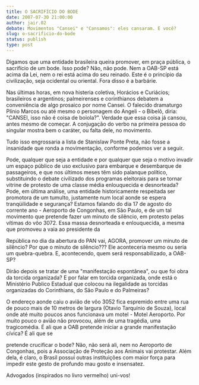 ```yaml
---
title: O SACRIFÍCIO DO BODE
date: 2007-07-30 21:00:00
author: jair.02
debate: Movimentos "Cansei" e "Cansamos": eles cansaram. E você?
slug: o-sacrificio-do-bode
status: publish 
type: post
---
```


Digamos que uma entidade brasileira queira promover, em praça pública, o sacrifício de um bode. Isso pode? Não, não pode. Nem a OAB-SP está acima da Lei, nem o rei está acima do seu reinado. Este é o princípio da civilização, seja ocidental ou oriental. Fora disso é a barbárie.   

Nas últimas horas, em nova histeria coletiva, Horácios e Curiácios; brasileiros e argentinos; palmeirenses e corinthianos debatem a conveniência de algo prosaico por nome Cansei. O falecido dramaturgo Plínio Marcos ou até mesmo o personagem do Angeli - o Bibelô, diria: "CANSEI, isso não é coisa de boiola?". Verdade que essa coisa já cansou, antes mesmo de começar. A conjugação do verbo na primeira pessoa do singular mostra bem o caráter, ou falta dele, no movimento.  

Tudo isso engrossaria a lista de Stanislaw Ponte Preta, não fosse a insanidade que ronda a movimentação, conforme podemos ver a seguir.  

Pode, qualquer que seja a entidade e por qualquer que seja o motivo invadir um espaço público de uso exclusivo para embarque e desembarque de passageiros, e que nos últimos meses têm sido palanque político, substituindo o debate civilizado dos programas eleitorais para se tornar vitrine de protesto de uma classe média enlouquecida e desnorteada? Pode, em última análise, uma entidade historicamente respeitada ser promotora de um tumulto, justamente num local aonde se espera tranqüilidade e segurança? Estamos falando do dia 17 de agosto do corrente ano - Aeroporto de Congonhas, em São Paulo, e de um tal movimento que pretende fazer um minuto de silêncio, em protesto pelas vítimas do vôo 3072. Essa massa desnorteada e enlouquecida, a mesma que promoveu a vaia ao presidente da  

República no dia da abertura do PAN vai, AGORA, promover um minuto de silêncio? Por que o minuto de silêncio??? Ele aconteceria mesmo ou seria um quebra-quebra. E, acontecendo, quem será responsabilizado, a OAB-SP?  

Dirão depois se tratar de uma "manifestação espontânea", ou que foi obra da torcida organizada? E por falar em torcida organizada, onde está o Ministério Publico Estadual que colocou na ilegalidade as torcidas organizadas do Corinthians, do São Paulo e do Palmeiras?  

O endereço aonde caiu o avião de vôo 3052 fica espremido entre uma rua de pouco mais de 10 metros de largura (Otavio Tarquínio de Souza), local onde até muito poucos anos funcionava um motel - Motel Aeroporto. Por muito pouco o avião não provocou, além de uma tragédia, uma tragicomédia. É ali que a OAB pretende iniciar a grande manifestação cívica? É ali que se  

pretende crucificar o bode? Não, não será ali, nem no Aeroporto de Congonhas, pois a Associação de Proteção aos Animais vai protestar. Além dela, é claro, o Brasil possui outras instituições com maior força para impedir este gesto de profundo mau gosto e insensatez.  

  

Advogados (inspirados no livro vermelho) uni-vos!
